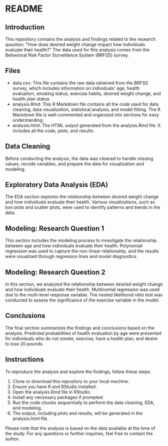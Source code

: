 # README

## Introduction

This repository contains the analysis and findings related to the research question: "How does desired weight change impact how individuals evaluate their health?" The data used for this analysis comes from the Behavioral Risk Factor Surveillance System (BRFSS) survey.

## Files

- data.csv: This file contains the raw data obtained from the BRFSS survey, which includes information on individuals' age, health evaluation, smoking status, exercise habits, desired weight change, and health plan status.
- analysis.Rmd: This R Markdown file contains all the code used for data cleaning, data visualization, statistical analysis, and model fitting. The R Markdown file is well-commented and organized into sections for easy understanding.
- analysis.html: The HTML output generated from the analysis.Rmd file. It includes all the code, plots, and results.

## Data Cleaning

Before conducting the analysis, the data was cleaned to handle missing values, recode variables, and prepare the data for visualization and modeling.

## Exploratory Data Analysis (EDA)

The EDA section explores the relationship between desired weight change and how individuals evaluate their health. Various visualizations, such as box plots and scatter plots, were used to identify patterns and trends in the data.

## Modeling: Research Question 1

This section includes the modeling process to investigate the relationship between age and how individuals evaluate their health. Polynomial regression was used to capture the non-linear relationship, and the results were visualized through regression lines and model diagnostics.

## Modeling: Research Question 2

In this section, we analyzed the relationship between desired weight change and how individuals evaluate their health. Multinomial regression was used due to the multi-level response variable. The nested likelihood ratio test was conducted to assess the significance of the exercise variable in the model.

## Conclusions

The final section summarizes the findings and conclusions based on the analysis. Predicted probabilities of health evaluation by age were presented for individuals who do not smoke, exercise, have a health plan, and desire to lose 20 pounds.

## Instructions

To reproduce the analysis and explore the findings, follow these steps:

1. Clone or download this repository to your local machine.
2. Ensure you have R and RStudio installed.
3. Open the analysis.Rmd file in RStudio.
4. Install any necessary packages if prompted.
5. Run the code chunks sequentially to perform the data cleaning, EDA, and modeling.
6. The output, including plots and results, will be generated in the analysis.html file.

Please note that the analysis is based on the data available at the time of the study. For any questions or further inquiries, feel free to contact the author.

